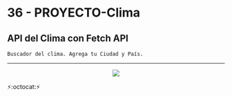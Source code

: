 # 36 - PROYECTO-Clima
## API del Clima con Fetch API
~~~
Buscador del clima. Agrega tu Ciudad y País.
~~~
---
<p align="center" font-weight="bold">
   <img src="https://img.shields.io/badge/STATUS-COMPLETED-brightgreen?style=for-the-badge&logo=JavaScript">
</p>

:zap::octocat::zap:
